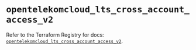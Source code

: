# `opentelekomcloud_lts_cross_account_access_v2`

Refer to the Terraform Registry for docs: [`opentelekomcloud_lts_cross_account_access_v2`](https://registry.terraform.io/providers/opentelekomcloud/opentelekomcloud/1.36.48/docs/resources/lts_cross_account_access_v2).
